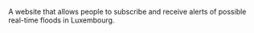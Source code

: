 A website that allows people to subscribe and receive alerts of possible real-time floods in Luxembourg. 